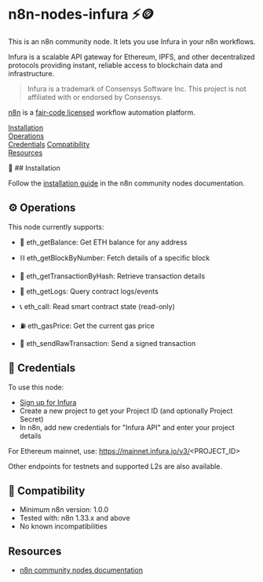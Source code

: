 # n8n-nodes-infura ⚡️🪙

This is an n8n community node. It lets you use Infura in your n8n workflows.

Infura is a scalable API gateway for Ethereum, IPFS, and other decentralized protocols providing instant, reliable access to blockchain data and infrastructure.

> Infura is a trademark of Consensys Software Inc. This project is not affiliated with or endorsed by Consensys.

[n8n](https://n8n.io/) is a [fair-code licensed](https://docs.n8n.io/reference/license/) workflow automation platform.

[Installation](#installation)  
[Operations](#operations)  
[Credentials](#credentials)
[Compatibility](#compatibility)  
[Resources](#resources)

🚀 ## Installation

Follow the [installation guide](https://docs.n8n.io/integrations/community-nodes/installation/) in the n8n community nodes documentation.

## ⚙️ Operations

This node currently supports:

- 🏦 eth_getBalance: Get ETH balance for any address

- ⛓️ eth_getBlockByNumber: Fetch details of a specific block

- 🔎 eth_getTransactionByHash: Retrieve transaction details

- 📰 eth_getLogs: Query contract logs/events

- 📞 eth_call: Read smart contract state (read-only)

- ⛽ eth_gasPrice: Get the current gas price

- 🚀 eth_sendRawTransaction: Send a signed transaction

## 🔑 Credentials

To use this node:

- [Sign up for Infura](https://infura.io/)
- Create a new project to get your Project ID (and optionally Project Secret)
- In n8n, add new credentials for "Infura API" and enter your project details

For Ethereum mainnet, use:
https://mainnet.infura.io/v3/<PROJECT_ID>

Other endpoints for testnets and supported L2s are also available.

## 🧩 Compatibility

- Minimum n8n version: 1.0.0
- Tested with: n8n 1.33.x and above
- No known incompatibilities


## Resources

* [n8n community nodes documentation](https://docs.n8n.io/integrations/#community-nodes)
